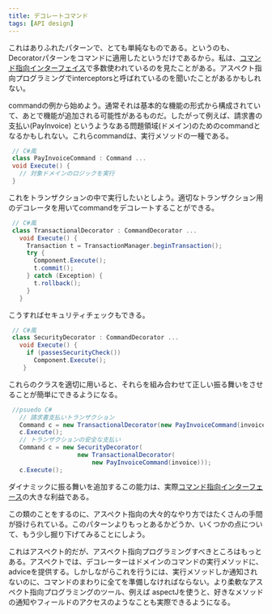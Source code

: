 ```yaml
---
title: デコレートコマンド
tags: [API design]
---
```


これはありふれたパターンで、とても単純なものである。というのも、Decoratorパターンをコマンドに適用したというだけであるから。私は、[コマンド指向インターフェイス](/CommandOrientedInterface)で多数使われているのを見たことがある。アスペクト指向プログラミングでinterceptorsと呼ばれているのを聞いたことがあるかもしれない。

commandの例から始めよう。通常それは基本的な機能の形式から構成されていて、あとで機能が追加される可能性があるものだ。したがって例えば、請求書の支払い(PayInvoice) というようなある問題領域(ドメイン)のためのcommandとなるかもしれない。これらcommandは、実行メソッドの一種である。


```c#
 // C#風
 class PayInvoiceCommand : Command ...
 void Execute() {
   // 対象ドメインのロジックを実行
 }
```

これをトランザクションの中で実行したいとしよう。適切なトランザクション用のデコレータを用いてcommandをデコレートすることができる。

```c#
 // C#風
 class TransactionalDecorator : CommandDecorator ...
   void Execute() {
     Transaction t = TransactionManager.beginTransaction();
     try {
       Component.Execute();
       t.commit();
     } catch (Exception) {
       t.rollback();
     }
   }
```

こうすればセキュリティチェックもできる。

```c#
 // C#風
 class SecurityDecorator : CommandDecorator ...
   void Execute() {
     if (passesSecurityCheck())
       Component.Execute();
    }
```

これらのクラスを適切に用いると、それらを組み合わせて正しい振る舞いをさせることが簡単にできるようになる。

```c#
 //psuedo C#
   // 請求書支払いトランザクション
   Command c = new TransactionalDecorator(new PayInvoiceCommand(invoice));
   c.Execute();
   // トランザクションの安全な支払い
   Command c = new SecurityDecorator(
                   new TransactionalDecorator(
                       new PayInvoiceCommand(invoice)));
   c.Execute();
```

ダイナミックに振る舞いを追加するこの能力は、実際[コマンド指向インターフェース](/CommandOrientedInterface)の大きな利益である。

この類のことをするのに、アスペクト指向の大々的なやり方ではたくさんの手間が掛けられている。このパターンよりもっとあるかどうか、いくつかの点について、もう少し掘り下げてみることにしよう。

これはアスペクト的だが、アスペクト指向プログラミングすべきところはもっとある。アスペクトでは、デコレーターはドメインのコマンドの実行メソッドに、adviceを提供する。しかしながらこれを行うには、実行メソッドしか通知されないのに、コマンドのまわりに全てを準備しなければならない。より柔軟なアスペクト指向プログラミングのツール、例えば aspectJを使うと、好きなメソッドの通知やフィールドのアクセスのようなことも実際できるようになる。
